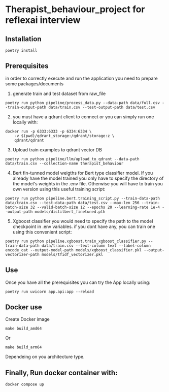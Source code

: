 # Therapist_behaviour_project for reflexai interview

## Installation 

```
poetry install
```

## Prerequisites

in order to correctly execute and run the application you need to prepare some packages/documents

1. generate train and test dataset from raw_file
```
poetry run python pipeline/process_data.py --data-path data/full.csv --train-output-path data/train.csv --test-output-path data/test.csv
```
2. you must have a qdrant client to connect or you can simply run one locally with:
```
docker run -p 6333:6333 -p 6334:6334 \
    -v $(pwd)/qdrant_storage:/qdrant/storage:z \
    qdrant/qdrant
```

3. Upload train examples to qdrant vector DB
```
poetry run python pipeline/llm/upload_to_qdrant --data-path data/train.csv --collection-name therapist_behaviour
```


4. Bert fin-tunned model weigths for Bert type classifier model. If you already have the model trained you only have to specify the directory of the model's weights in the .env file. Otherwise you will have to train you own version using this useful training script:

```
poetry run python pipeline.bert.training_script.py --train-data-path data/train.csv --test-data-path data/test.csv --max-len 256 --train-batch-size 32 --valid-batch-size 12 --epochs 20 --learning-rate 1e-4 --output-path models/distilbert_finetuned.pth
```
5. Xgboost classifier
you would need to specify the path to the model checkpoint in .env variables. if you dont have any, you can train one using this convenient script:
```
poetry run python pipeline.xgboost.train_xgboost_classifier.py --train-data-path data/train.csv --text-column text --label-column encode_cat --output-model-path models/xgboost_classifier.pkl --output-vectorizer-path models/tfidf_vectorizer.pkl
```

## Use
Once you have all the prerequisites you can try the App locally using:
```
poetry run uvicorn app.api:app --reload
```

## Docker use
Create Docker image
```
make build_amd64
```
Or
```
make build_arm64
```
Dependeing on you architecture type.

Finally, Run docker container with:
-
 ```
 docker compose up
 ```